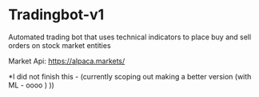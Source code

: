 # Tradingbot-v1
Automated trading bot that uses technical indicators to place buy and sell orders on stock market entities

Market Api: https://alpaca.markets/

*I did not finish this - (currently scoping out making a better version (with ML - oooo ) )) 
